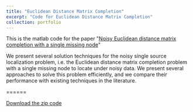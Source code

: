 ```yaml
---
title: "Euclidean Distance Matrix Completion"
excerpt: "Code for Euclidean Distance Matrix Completion"
collection: portfolio
---
```


This is the matlab code for the paper "[Noisy Euclidean distance matrix completion with a single missing node](https://doi.org/10.1007/s10898-019-00825-7)"

We present several solution techniques for the noisy single source localization problem, i.e. the Euclidean distance matrix completion problem with a single missing node to locate under noisy data.
We present several approaches to solve this problem efficiently, and we compare their performance with existing techniques in the literature.

======

[Download the zip code](https://feiwang-carrot.github.io/files/Singlesourcelocalization.zip)

